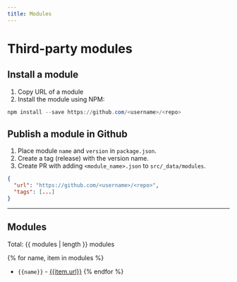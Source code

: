 ```yaml
---
title: Modules
---
```


# Third-party modules

## Install a module

1. Copy URL of a module
2. Install the module using NPM:

```powershell
npm install --save https://github.com/<username>/<repo>
```

## Publish a module in Github

1. Place module `name` and `version` in `package.json`.
2. Create a tag (release) with the version name.
3. Create PR with adding `<module_name>.json` to `src/_data/modules`.

```json
{
  "url": "https://github.com/<username>/<repo>",
  "tags": [...]
}
```

---

## Modules

Total: {{ modules | length }} modules

{% for name, item in modules %}
- `{{name}}` - [{{item.url}}]({{item.url}})
{% endfor %}

